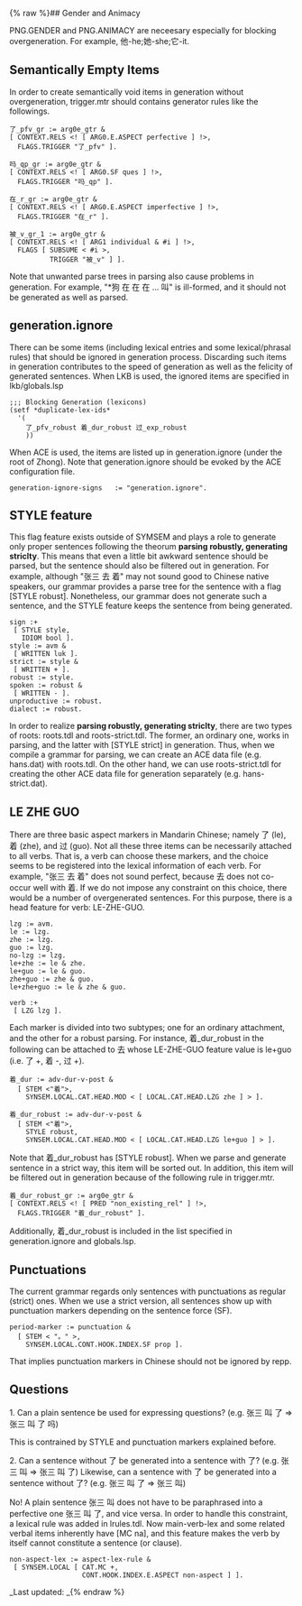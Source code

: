 {% raw %}## Gender and Animacy

PNG.GENDER and PNG.ANIMACY are neceesary especially for blocking
overgeneration. For example, 他-he;她-she;它-it.

## Semantically Empty Items

In order to create semantically void items in generation without
overgeneration, trigger.mtr should contains generator rules like the
followings.

    了_pfv_gr := arg0e_gtr &
    [ CONTEXT.RELS <! [ ARG0.E.ASPECT perfective ] !>,
      FLAGS.TRIGGER "了_pfv" ]. 
    
    吗_qp_gr := arg0e_gtr &
    [ CONTEXT.RELS <! [ ARG0.SF ques ] !>,
      FLAGS.TRIGGER "吗_qp" ]. 
    
    在_r_gr := arg0e_gtr &
    [ CONTEXT.RELS <! [ ARG0.E.ASPECT imperfective ] !>,
      FLAGS.TRIGGER "在_r" ].
    
    被_v_gr_1 := arg0e_gtr &
    [ CONTEXT.RELS <! [ ARG1 individual & #i ] !>,
      FLAGS [ SUBSUME < #i >,
              TRIGGER "被_v" ] ].

Note that unwanted parse trees in parsing also cause problems in
generation. For example, "\*狗 在 在 在 ... 叫" is ill-formed, and it
should not be generated as well as parsed.

## generation.ignore

There can be some items (including lexical entries and some
lexical/phrasal rules) that should be ignored in generation process.
Discarding such items in generation contributes to the speed of
generation as well as the felicity of generated sentences. When LKB is
used, the ignored items are specified in lkb/globals.lsp

    ;;; Blocking Generation (lexicons)
    (setf *duplicate-lex-ids*
      '(
        了_pfv_robust 着_dur_robust 过_exp_robust
        ))

When ACE is used, the items are listed up in generation.ignore (under
the root of Zhong). Note that generation.ignore should be evoked by the
ACE configuration file.

    generation-ignore-signs   := "generation.ignore".

## STYLE feature

This flag feature exists outside of SYMSEM and plays a role to generate
only proper sentences following the theorum **parsing robustly,
generating striclty**. This means that even a little bit awkward
sentence should be parsed, but the sentence should also be filtered out
in generation. For example, although "张三 去 着" may not sound good to
Chinese native speakers, our grammar provides a parse tree for the
sentence with a flag \[STYLE robust\]. Nonetheless, our grammar does not
generate such a sentence, and the STYLE feature keeps the sentence from
being generated.

    sign :+
     [ STYLE style,
       IDIOM bool ].
    style := avm &
     [ WRITTEN luk ].
    strict := style &
     [ WRITTEN + ].
    robust := style.
    spoken := robust & 
     [ WRITTEN - ].
    unproductive := robust.
    dialect := robust.

In order to realize **parsing robustly, generating striclty**, there are
two types of roots: roots.tdl and roots-strict.tdl. The former, an
ordinary one, works in parsing, and the latter with \[STYLE strict\] in
generation. Thus, when we compile a grammar for parsing, we can create
an ACE data file (e.g. hans.dat) with roots.tdl. On the other hand, we
can use roots-strict.tdl for creating the other ACE data file for
generation separately (e.g. hans-strict.dat).

## LE ZHE GUO

There are three basic aspect markers in Mandarin Chinese; namely 了
(le), 着 (zhe), and 过 (guo). Not all these three items can be
necessarily attached to all verbs. That is, a verb can choose these
markers, and the choice seems to be registered into the lexical
information of each verb. For example, "张三 去 着" does not sound
perfect, because 去 does not co-occur well with 着. If we do not impose
any constraint on this choice, there would be a number of overgenerated
sentences. For this purpose, there is a head feature for verb:
LE-ZHE-GUO.

    lzg := avm. 
    le := lzg.
    zhe := lzg.
    guo := lzg.
    no-lzg := lzg.
    le+zhe := le & zhe.
    le+guo := le & guo.
    zhe+guo := zhe & guo.
    le+zhe+guo := le & zhe & guo.
    
    verb :+ 
     [ LZG lzg ].

Each marker is divided into two subtypes; one for an ordinary
attachment, and the other for a robust parsing. For instance,
着\_dur\_robust in the following can be attached to 去 whose LE-ZHE-GUO
feature value is le+guo (i.e. 了 +, 着 -, 过 +).

    着_dur := adv-dur-v-post &
      [ STEM <"着">,
        SYNSEM.LOCAL.CAT.HEAD.MOD < [ LOCAL.CAT.HEAD.LZG zhe ] > ].
    
    着_dur_robust := adv-dur-v-post &
      [ STEM <"着">,
        STYLE robust,
        SYNSEM.LOCAL.CAT.HEAD.MOD < [ LOCAL.CAT.HEAD.LZG le+guo ] > ].

Note that 着\_dur\_robust has \[STYLE robust\]. When we parse and
generate sentence in a strict way, this item will be sorted out. In
addition, this item will be filtered out in generation because of the
following rule in trigger.mtr.

    着_dur_robust_gr := arg0e_gtr &
    [ CONTEXT.RELS <! [ PRED "non_existing_rel" ] !>,
      FLAGS.TRIGGER "着_dur_robust" ]. 

Additionally, 着\_dur\_robust is included in the list specified in
generation.ignore and globals.lsp.

## Punctuations

The current grammar regards only sentences with punctuations as regular
(strict) ones. When we use a strict version, all sentences show up with
punctuation markers depending on the sentence force (SF).

    period-marker := punctuation &
      [ STEM < "。" >,
        SYNSEM.LOCAL.CONT.HOOK.INDEX.SF prop ].

That implies punctuation markers in Chinese should not be ignored by
repp.

## Questions

1\. Can a plain sentence be used for expressing questions? (e.g. 张三 叫
了 =&gt; 张三 叫 了 吗)

This is contrained by STYLE and punctuation markers explained before.

2\. Can a sentence without 了 be generated into a sentence with 了?
(e.g. 张三 叫 =&gt; 张三 叫 了) Likewise, can a sentence with 了 be
generated into a sentence without 了? (e.g. 张三 叫 了 =&gt; 张三 叫)

No! A plain sentence 张三 叫 does not have to be paraphrased into a
perfective one 张三 叫 了, and vice versa. In order to handle this
constraint, a lexical rule was added in lrules.tdl. Now main-verb-lex
and some related verbal items inherently have \[MC na\], and this
feature makes the verb by itself cannot constitute a sentence (or
clause).

    non-aspect-lex := aspect-lex-rule &
     [ SYNSEM.LOCAL [ CAT.MC +,
                      CONT.HOOK.INDEX.E.ASPECT non-aspect ] ].

_Last updated: _{% endraw %}
